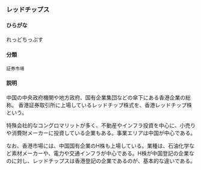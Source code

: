 <div style="display:none;">

## [あ行](securities-terms?id=あ行)
## [か行](securities-terms?id=か行)
## [さ行](securities-terms?id=さ行)
## [た行](securities-terms?id=た行)
## [な行](securities-terms?id=な行)
## [は行](securities-terms?id=は行)
## [ま行](securities-terms?id=ま行)
## [や行](securities-terms?id=や行)
## [ら行](securities-terms?id=ら行)

</div>

### レッドチップス

#### ひらがな

れっどちっぷす

#### 分類

`証券市場`

#### 説明

中国の中央政府機関や地方政府、国有企業集団などの傘下にある香港企業の総称。 香港証券取引所に上場しているレッドチップ株式を、香港レッドチップ株という。
特殊会社的なコングロマリットが多く、不動産やインフラ投資を中心に、小売りや消費財メーカーに投資している企業もある。事業エリアは中国が中心である。
なお、香港市場には、中国国有企業のH株も上場している。業種は、石油化学など素材メーカーや、電力や交通インフラが中心である。H株が中国登記の企業なのに対し、レッドチップスは香港登記の企業であるのが、基本的な違いである。 

<div style="display:none;">

## [わ行](securities-terms?id=わ行)
## [英数字・記号](securities-terms?id=英数字・記号)

</div>

